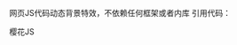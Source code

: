 网页JS代码动态背景特效，不依赖任何框架或者内库
引用代码：
<script type="text/javascript" color="0,0,255" opacity='0.7' zIndex="-2" count="200" src="//cdn.jsdelivr.net/gh/longda33/canvas/canvas-nest.min.js"></script>

樱花JS
<!DOCTYPE html>
<html>
    <head>
        <meta charset="utf-8">
        <title></title>
    </head>
    <body>
    </body>
</html>
<script src="https://cdn.jsdelivr.net/gh/longda33/canvas/yinghua.js"></script>
